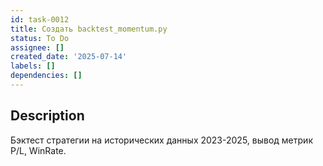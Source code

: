 ```yaml
---
id: task-0012
title: Создать backtest_momentum.py
status: To Do
assignee: []
created_date: '2025-07-14'
labels: []
dependencies: []
---
```


## Description

Бэктест стратегии на исторических данных 2023-2025, вывод метрик P/L, WinRate.
